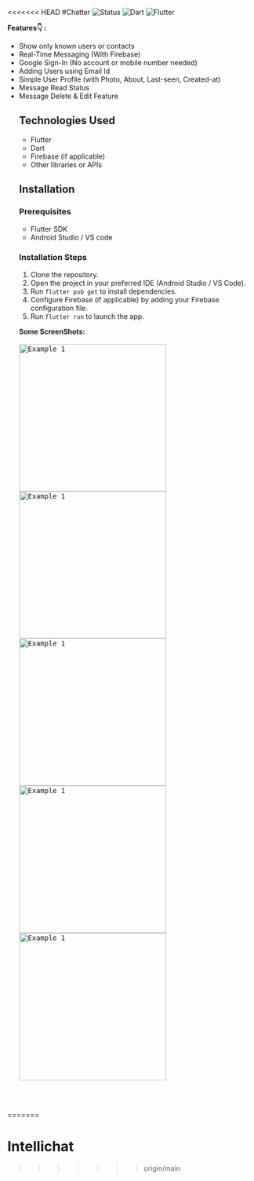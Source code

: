 <<<<<<< HEAD
#Chatter
![Status](https://img.shields.io/badge/Status-Active-brightgreen)
![Dart](https://img.shields.io/badge/dart-100%25-brightgreen)
![Flutter](https://img.shields.io/badge/Flutter-Cross%20Platform-blue)

 <b>Features👇 : </b>
<ul>
<li>Show only known users or contacts
<li>Real-Time Messaging (With Firebase)
<li>Google Sign-In (No account or mobile number needed)
<li>Adding Users using Email Id
<li>Simple User Profile (with Photo, About, Last-seen, Created-at)
<li>Message Read Status
<li>Message Delete & Edit Feature

## Technologies Used

- Flutter
- Dart
- Firebase (if applicable)
- Other libraries or APIs

 ## Installation

### Prerequisites

- Flutter SDK
- Android Studio / VS code
  
### Installation Steps

1. Clone the repository.
2. Open the project in your preferred IDE (Android Studio / VS Code).
3. Run `flutter pub get` to install dependencies.
4. Configure Firebase (if applicable) by adding your Firebase configuration file.
5. Run `flutter run` to launch the app.




<b>Some ScreenShots:</b></br><br>
<kbd>
<img src="https://github.com/Wndnjd/Intellichat/blob/master/screenshots/1.jpg" alt="Example 1" width="300">
<img src="https://github.com/Wndnjd/Intellichat/blob/master/screenshots/2.jpg" alt="Example 1" width="300">
<img src="https://github.com/Wndnjd/Intellichat/blob/master/screenshots/3.jpg" alt="Example 1" width="300">
<img src="https://github.com/Wndnjd/Intellichat/blob/master/screenshots/4.jpg" alt="Example 1" width="300">
<img src="https://github.com/Wndnjd/Intellichat/blob/master/screenshots/5.jpg" alt="Example 1" width="300">



</kbd>
<br>
<br>
  

</ul>
  

=======
# Intellichat
>>>>>>> origin/main
